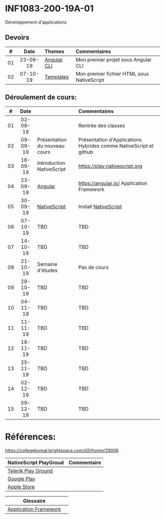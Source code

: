 # INF1083-200-19A-01
Développement d'applications


## Devoirs

|# | Date   | Themes                                              |     Commentaires                                                   |
|--|:------:|:----------------------------------------------------|:-------------------------------------------------------------------|
|01|23-09-19| [Angular CLI](0.Angular/README.md#participation)    | Mon premier projet sous Angular CLI            |
|02|07-10-19| [Templates](2.Templates/README.md#participation)    | Mon premier fichier HTML sous NativeScript   |                                                  



## Déroulement de cours:

|# | Date   |                                                     |     Commentaires                                                     |
|--|:------:|:----------------------------------------------------|:---------------------------------------------------------------------|
|01|02-09-19|                                                     | Rentrée des classes                                                  |
|02|09-09-19| Présentation du nouveau cours                       | Présentation d'Applications Hybrides comme NativeScript et github    |
|03|16-09-19| Introduction NativeScript                           | https://play.nativescript.org                                        |
|04|23-09-19| [Angular](0.Angular/README.md)                      | https://angular.io/ Application Framework                           |
|05|30-09-19| [NativeScript](1.tns)                               | Install [NativeScript](N.NativeScript)                                                     |
|06|07-10-19| TBD                                                 | TBD                                                                  |
|07|14-10-19| TBD                                                 | TBD                                                                  |
|08|21-10-19| Semaine d'études                                    | Pas de cours                                                         |
|09|28-10-19| TBD                                                 | TBD                                                                  |
|10|04-11-19| TBD                                                 | TBD                                                                  |
|11|11-11-19| TBD                                                 | TBD                                                                  |
|12|18-11-19| TBD                                                 | TBD                                                                  |
|13|25-11-19| TBD                                                 | TBD                                                                  |
|14|02-12-19| TBD                                                 | TBD                                                                  |
|15|09-12-19| TBD                                                 | TBD                                                                  |


# Références:

https://collegeboreal.brightspace.com/d2l/home/29006

|  NativeScript PlayGroud                                                            |  Commentaire                              |
|------------------------------------------------------------------------------------|-------------------------------------------|
| [Telerik Play Ground](https://play.nativescript.org)                                |                                           |   
| [Google Play](https://play.google.com/store/apps/details?id=org.nativescript.play) |                                           |
| [Apple Store](https://apps.apple.com/ca/app/nativescript-playground/id1263543946)  |                                           |


|                              Glossaire                                                    |                                      |
|-------------------------------------------------------------------------------------------|--------------------------------------|
| [Application Framework](https://www.techopedia.com/definition/6005/application-framework) |                                      |




